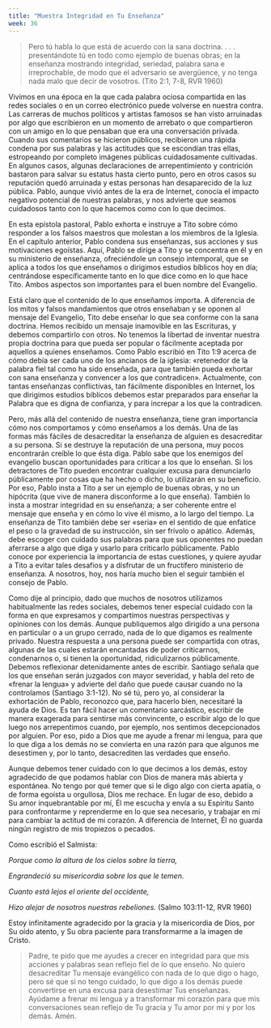 ```yaml
---
title: "Muestra Integridad en Tu Enseñanza"
week: 36
---
```


> Pero tú habla lo que está de acuerdo con la sana doctrina. . . .
> presentándote tú en todo como ejemplo de buenas obras; en la enseñanza
> mostrando integridad, seriedad, palabra sana e irreprochable, de modo
> que el adversario se avergüence, y no tenga nada malo que decir de
> vosotros. (Tito 2:1, 7-8, RVR 1960)

Vivimos en una época en la que cada palabra ociosa compartida en las
redes sociales o en un correo electrónico puede volverse en nuestra
contra. Las carreras de muchos políticos y artistas famosos se han visto
arruinadas por algo que escribieron en un momento de arrebato o que
compartieron con un amigo en lo que pensaban que era una conversación
privada. Cuando sus comentarios se hicieron públicos, recibieron una
rápida condena por sus palabras y las actitudes que se escondían tras
ellas, estropeando por completo imágenes públicas cuidadosamente
cultivadas. En algunos casos, algunas declaraciones de arrepentimiento y
contrición bastaron para salvar su estatus hasta cierto punto, pero en
otros casos su reputación quedó arruinada y estas personas han
desaparecido de la luz pública. Pablo, aunque vivió antes de la era de
Internet, conocía el impacto negativo potencial de nuestras palabras, y
nos advierte que seamos cuidadosos tanto con lo que hacemos como con lo
que decimos.

En esta epístola pastoral, Pablo exhorta e instruye a Tito sobre cómo
responder a los falsos maestros que molestan a los miembros de la
Iglesia. En el capítulo anterior, Pablo condena sus enseñanzas, sus
acciones y sus motivaciones egoístas. Aquí, Pablo se dirige a Tito y se
concentra en él y en su ministerio de enseñanza, ofreciéndole un consejo
intemporal, que se aplica a todos los que enseñamos o dirigimos estudios
bíblicos hoy en día; centrándose específicamente tanto en lo que dice
como en lo que hace Tito. Ambos aspectos son importantes para el buen
nombre del Evangelio.

Está claro que el contenido de lo que enseñamos importa. A diferencia de
los mitos y falsos mandamientos que otros enseñaban y se oponen al
mensaje del Evangelio, Tito debe enseñar lo que sea conforme con la sana
doctrina. Hemos recibido un mensaje inamovible en las Escrituras, y
debemos compartirlo con otros. No tenemos la libertad de inventar
nuestra propia doctrina para que pueda ser popular o fácilmente aceptada
por aquellos a quienes enseñamos. Como Pablo escribió en Tito 1:9 acerca
de cómo debía ser cada uno de los ancianos de la iglesia: «retenedor de
la palabra fiel tal como ha sido enseñada, para que también pueda
exhortar con sana enseñanza y convencer a los que contradicen»*.*
Actualmente, con tantas enseñanzas conflictivas, tan fácilmente
disponibles en Internet, los que dirigimos estudios bíblicos debemos
estar preparados para enseñar la Palabra que es digna de confianza, y
para increpar a los que la contradicen.

Pero, más allá del contenido de nuestra enseñanza, tiene gran
importancia cómo nos comportamos y cómo enseñamos a los demás. Una de
las formas más fáciles de desacreditar la enseñanza de alguien es
desacreditar a su persona. Si se destruye la reputación de una persona,
muy pocos encontrarán creíble lo que ésta diga. Pablo sabe que los
enemigos del evangelio buscan oportunidades para criticar a los que lo
enseñan. Si los detractores de Tito pueden encontrar cualquier excusa
para denunciarlo públicamente por cosas que ha hecho o dicho, lo
utilizarán en su beneficio. Por eso, Pablo insta a Tito a ser un ejemplo
de buenas obras, y no un hipócrita (que vive de manera disconforme a lo
que enseña). También lo insta a mostrar integridad en su enseñanza; a
ser coherente entre el mensaje que enseña y en cómo lo vive él mismo, a
lo largo del tiempo. La enseñanza de Tito también debe ser «seria» en el
sentido de que enfatice el peso o la gravedad de su instrucción, sin ser
frívolo o apático. Además, debe escoger con cuidado sus palabras para
que sus oponentes no puedan aferrarse a algo que diga y usarlo para
criticarlo públicamente. Pablo conoce por experiencia la importancia de
estas cuestiones, y quiere ayudar a Tito a evitar tales desafíos y a
disfrutar de un fructífero ministerio de enseñanza. A nosotros, hoy, nos
haría mucho bien el seguir también el consejo de Pablo.

Como dije al principio, dado que muchos de nosotros utilizamos
habitualmente las redes sociales, debemos tener especial cuidado con la
forma en que expresamos y compartimos nuestras perspectivas y opiniones
con los demás. Aunque publiquemos algo dirigido a una persona en
particular o a un grupo cerrado, nada de lo que digamos es realmente
privado. Nuestra respuesta a una persona puede ser compartida con otras,
algunas de las cuales estarán encantadas de poder criticarnos,
condenarnos o, si tienen la oportunidad, ridiculizarnos públicamente.
Debemos reflexionar detenidamente antes de escribir. Santiago señala que
los que enseñan serán juzgados con mayor severidad, y habla del reto de
«frenar la lengua» y advierte del daño que puede causar cuando no la
controlamos (Santiago 3:1-12). No sé tú, pero yo, al considerar la
exhortación de Pablo, reconozco que, para hacerlo bien, necesitaré la
ayuda de Dios. Es tan fácil hacer un comentario sarcástico, escribir de
manera exagerada para sentirse más convincente, o escribir algo de lo
que luego nos arrepentimos cuando, por ejemplo, nos sentimos
decepcionados por alguien. Por eso, pido a Dios que me ayude a frenar mi
lengua, para que lo que diga a los demás no se convierta en una razón
para que algunos me desestimen y, por lo tanto, desacrediten las
verdades que enseño.

Aunque debemos tener cuidado con lo que decimos a los demás, estoy
agradecido de que podamos hablar con Dios de manera más abierta y
espontánea. No tengo por qué temer que si le digo algo con cierta
apatía, o de forma egoísta u orgullosa, Dios me rechace. En lugar de
eso, debido a Su amor inquebrantable por mí, Él me escucha y envía a su
Espíritu Santo para confrontarme y reprenderme en lo que sea necesario,
y trabajar en mí para cambiar la actitud de mi corazón. A diferencia de
Internet, Él no guarda ningún registro de mis tropiezos o pecados.

Como escribió el Salmista:

*Porque como la altura de los cielos sobre la tierra,*

*Engrandeció su misericordia sobre los que le temen.*

*Cuanto está lejos el oriente del occidente,*

*Hizo alejar de nosotros nuestras rebeliones.* (Salmo 103:11-12, RVR
1960)

Estoy infinitamente agradecido por la gracia y la misericordia de Dios,
por Su oído atento, y Su obra paciente para transformarme a la imagen de
Cristo.

> Padre, te pido que me ayudes a crecer en integridad para que mis
> acciones y palabras sean reflejo fiel de lo que enseño. No quiero
> desacreditar Tu mensaje evangélico con nada de lo que digo o hago,
> pero sé que si no tengo cuidado, lo que digo a los demás puede
> convertirse en una excusa para desestimar Tus enseñanzas. Ayúdame a
> frenar mi lengua y a transformar mi corazón para que mis
> conversaciones sean reflejo de Tu gracia y Tu amor por mí y por los
> demás. Amén.
